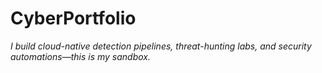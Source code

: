 # CyberPortfolio

_I build cloud-native detection pipelines, threat-hunting labs, and security automations—this is my sandbox._
